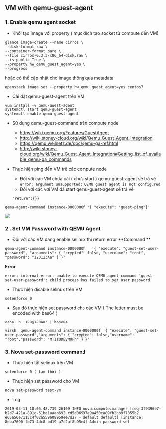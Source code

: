 
## VM with qemu-guest-agent


### 1. Enable qemu agent socket

- Khởi tạo image với property ( mục đích tạo socket từ compute đến VM)

```
glance image-create --name cirros \
--disk-format raw \
--container-format bare \
--file cirros-0.3.3-x86_64-disk.raw \
--is-public True \
--property hw_qemu_guest_agent=yes \
--progress
```


hoặc có thể cập nhật cho image thông qua metadata

```
openstack image set --property hw_qemu_guest_agent=yes centos7
```


- Cài đặt qemu-guest-agent trên VM

```
yum install -y qemu-guest-agent
systemctl start qemu-guest-agent
systemctl enable qemu-guest-agent
```

  
 
- Sử dụng qemu-guest-command trên compute node
	- https://wiki.qemu.org/Features/GuestAgent
	- http://wiki.stoney-cloud.org/wiki/Qemu_Guest_Agent_Integration
	- https://qemu.weilnetz.de/doc/qemu-ga-ref.html
	- http://wiki.stoney-cloud.org/wiki/Qemu_Guest_Agent_Integration#Getting_list_of_available_qemu-ga_commands
  


- Thực hiện ping đến VM trê các compute node
	-	Đối với các VM  chưa cài ( chưa start ) qemu-guest-agent sẽ trả về
	`error: argument unsupported: QEMU guest agent is not configured`
	 -  Đối với các với VM đã start qemu-guest-agent sẽ trả về
	```
	"return":{}}
	```
```
qemu-agent-command instance-0000000f '{ "execute": "guest-ping"}'
```
![](https://i.imgur.com/xZNaCZW.png)


### 2  . Set VM Password with QEMU Agent

- Đối với các VM đang enable selinux thì return error
**Command ** 
```
qemu-agent-command instance-0000000f   '{ "execute": "guest-set-user-password", "arguments": { "crypted": false, "username": "root", "password": "123123Aa" } }'
```

**Error**
```
error: internal error: unable to execute QEMU agent command 'guest-set-user-password': child process has failed to set user password
```

- Thực hiện disable selinux trên VM
```
setenforce 0
```


- Sau đó thực hiện  set password cho các VM ( The letter must be encoded with bas64 ) 
```
echo -n '123@123Aa' | base64

virsh  qemu-agent-command instance-0000000f '{ "execute": "guest-set-user-password","arguments": { "crypted": false,"username": "root","password": "MTIzQDEyM0Fh" } }'

```

### 3. Nova set-password command


- Thực hiện tắt selinux trên VM
```
setenforce 0 ( tạm thời ) 
```

- Thực hiện set password cho VM
```
nova set-password test-vm
```

- Log
```
2019-03-11 10:05:48.739 26109 INFO nova.compute.manager [req-3f9396e7-b2d7-421a-891c-51be1aaab692 cd5d06997a9a450ca89fb2bb9f7855b2 e65a56e7115c4f02a559608959ee7d27 - default default] [instance: 8eba7690-fb73-4dc8-bd19-a7c2af8b95e4] Admin password set

```